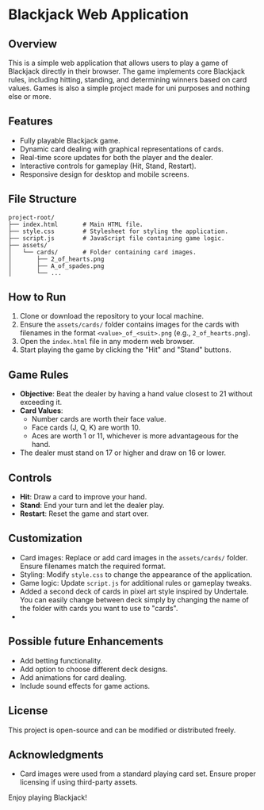 # Blackjack Web Application

## Overview
This is a simple web application that allows users to play a game of Blackjack directly in their browser. The game implements core Blackjack rules, including hitting, standing, and determining winners based on card values. Games is also a simple project made for uni purposes and nothing else or more.

## Features
- Fully playable Blackjack game.
- Dynamic card dealing with graphical representations of cards.
- Real-time score updates for both the player and the dealer.
- Interactive controls for gameplay (Hit, Stand, Restart).
- Responsive design for desktop and mobile screens.

## File Structure
```
project-root/
├── index.html       # Main HTML file.
├── style.css        # Stylesheet for styling the application.
├── script.js        # JavaScript file containing game logic.
├── assets/
│   └── cards/       # Folder containing card images.
│       ├── 2_of_hearts.png
│       ├── A_of_spades.png
│       └── ...
```

## How to Run
1. Clone or download the repository to your local machine.
2. Ensure the `assets/cards/` folder contains images for the cards with filenames in the format `<value>_of_<suit>.png` (e.g., `2_of_hearts.png`).
3. Open the `index.html` file in any modern web browser.
4. Start playing the game by clicking the "Hit" and "Stand" buttons.

## Game Rules
- **Objective**: Beat the dealer by having a hand value closest to 21 without exceeding it.
- **Card Values**:
  - Number cards are worth their face value.
  - Face cards (J, Q, K) are worth 10.
  - Aces are worth 1 or 11, whichever is more advantageous for the hand.
- The dealer must stand on 17 or higher and draw on 16 or lower.

## Controls
- **Hit**: Draw a card to improve your hand.
- **Stand**: End your turn and let the dealer play.
- **Restart**: Reset the game and start over.

## Customization
- Card images: Replace or add card images in the `assets/cards/` folder. Ensure filenames match the required format.
- Styling: Modify `style.css` to change the appearance of the application.
- Game logic: Update `script.js` for additional rules or gameplay tweaks.
- Added a second deck of cards in pixel art style inspired by Undertale. You can easily change between deck simply by changing the name of the folder with cards you want to use to "cards".
- 
## Possible future Enhancements
- Add betting functionality.
- Add option to choose different deck designs.
- Add animations for card dealing.
- Include sound effects for game actions.

## License
This project is open-source and can be modified or distributed freely.

## Acknowledgments
- Card images were used from a standard playing card set. Ensure proper licensing if using third-party assets.

Enjoy playing Blackjack!

